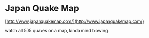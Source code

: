 <!--
id: 3901511051
link: http://tumblr.atmos.org/post/3901511051/japan-quake-map
slug: japan-quake-map
date: Wed Mar 16 2011 10:47:25 GMT-0700 (PDT)
publish: 2011-03-016
tags: 
title: Japan Quake Map
-->


Japan Quake Map
===============

[http://www.japanquakemap.com/](http://www.japanquakemap.com/)

watch all 505 quakes on a map, kinda mind blowing.

